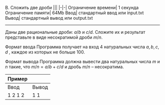 B. Сложить две дроби
|||
|-|-|
Ограничение времени|	1 секунда
Ограничение памяти|	64Mb
Ввод|	стандартный ввод или input.txt
Вывод|	стандартный вывод или output.txt
<hr>

Даны две рациональные дроби: $a/b$ и $c/d$. Сложите их и результат представьте в виде несократимой дроби $m/n$.

Формат ввода
Программа получает на вход 4 натуральных числа $a, b, c, d$ , каждое из которых не больше $100$.

Формат вывода
Программа должна вывести два натуральных числа $m$ и $n$ такие, что $m/n=a/b+c/d$ и дробь $m/n$ – несократима.

|Пример||
|-|-|
Ввод|	Вывод
1 2 1 2|1 1
